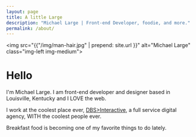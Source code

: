 ```yaml
---
layout: page
title: A little Large
description: "Michael Large | Front-end Developer, foodie, and more."
permalink: /about/
---
```


<img src="{{"/img/man-hair.jpg" | prepend: site.url }}" alt="Michael Large" class="img-left img-medium">

# Hello

I'm Michael Large. I am front-end developer and designer based in Louisville, Kentucky and I LOVE the web. 

I work at the coolest place ever, [DBS>Interactive](http://dbswebsite.com/ "The Coolest Place Ever"), a full service digital agency, WITH the coolest people ever.

Breakfast food is becoming one of my favorite things to do lately.